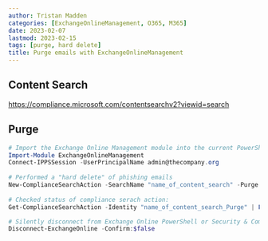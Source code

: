 ```yaml
---
author: Tristan Madden
categories: [ExchangeOnlineManagement, O365, M365]
date: 2023-02-07
lastmod: 2023-02-15
tags: [purge, hard delete]
title: Purge emails with ExchangeOnlineManagement
---
```

<h2>Content Search</h2>
<a href="https://compliance.microsoft.com/contentsearchv2?viewid=search">https://compliance.microsoft.com/contentsearchv2?viewid=search</a>

<h2>Purge</h2>

```PowerShell
# Import the Exchange Online Management module into the current PowerShell sessionand establish a connection to Exchange Online using the specified User Principal Name (UPN)
Import-Module ExchangeOnlineManagement
Connect-IPPSSession -UserPrincipalName admin@thecompany.org
 
# Performed a "hard delete" of phishing emails
New-ComplianceSearchAction -SearchName "name_of_content_search" -Purge -PurgeType HardDelete
 
# Checked status of compliance serach action:
Get-ComplianceSearchAction -Identity "name_of_content_search_Purge" | Format-List

# Silently disconnect from Exchange Online PowerShell or Security & Compliance PowerShell without a confirmation prompt or any notification text.
Disconnect-ExchangeOnline -Confirm:$false
```